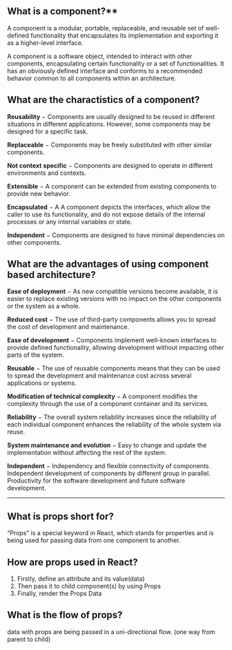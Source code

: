 
## What is a component?**
A component is a modular, portable, replaceable, and reusable set of well-defined functionality that encapsulates its implementation and exporting it as a higher-level interface.

A component is a software object, intended to interact with other components, encapsulating certain functionality or a set of functionalities. It has an obviously defined interface and conforms to a recommended behavior common to all components within an architecture.

## What are the charactistics of a component?
**Reusability** − Components are usually designed to be reused in different situations in different applications. However, some components may be designed for a specific task.

**Replaceable** − Components may be freely substituted with other similar components.

**Not context specific** − Components are designed to operate in different environments and contexts.

**Extensible** − A component can be extended from existing components to provide new behavior.

**Encapsulated** − A A component depicts the interfaces, which allow the caller to use its functionality, and do not expose details of the internal processes or any internal variables or state.

**Independent** − Components are designed to have minimal dependencies on other components.

## What are the advantages of using component based architecture?
**Ease of deployment** − As new compatible versions become available, it is easier to replace existing versions with no impact on the other components or the system as a whole.

**Reduced cost** − The use of third-party components allows you to spread the cost of development and maintenance.

**Ease of development** − Components implement well-known interfaces to provide defined functionality, allowing development without impacting other parts of the system.

**Reusable** − The use of reusable components means that they can be used to spread the development and maintenance cost across several applications or systems.

**Modification of technical complexity** − A component modifies the complexity through the use of a component container and its services.

**Reliability** − The overall system reliability increases since the reliability of each individual component enhances the reliability of the whole system via reuse.

**System maintenance and evolution** − Easy to change and update the implementation without affecting the rest of the system.

**Independent** − Independency and flexible connectivity of components. Independent development of components by different group in parallel. Productivity for the software development and future software development.

--------------------------------------------------------------------------

## What is props short for?
“Props” is a special keyword in React, which stands for properties and is being used for passing data from one component to another.


## How are props used in React?
1. Firstly, define an attribute and its value(data)
2. Then pass it to child component(s) by using Props
3. Finally, render the Props Data

## What is the flow of props?
data with props are being passed in a uni-directional flow. (one way from parent to child)